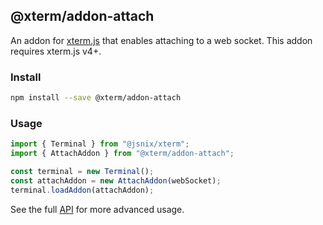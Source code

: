 ## @xterm/addon-attach

An addon for [xterm.js](https://github.com/xtermjs/xterm.js) that enables attaching to a web socket. This addon requires xterm.js v4+.

### Install

```bash
npm install --save @xterm/addon-attach
```

### Usage

```ts
import { Terminal } from "@jsnix/xterm";
import { AttachAddon } from "@xterm/addon-attach";

const terminal = new Terminal();
const attachAddon = new AttachAddon(webSocket);
terminal.loadAddon(attachAddon);
```

See the full [API](https://github.com/xtermjs/xterm.js/blob/master/addons/addon-attach/typings/addon-attach.d.ts) for more advanced usage.
